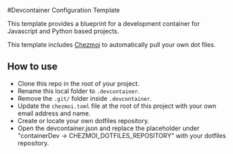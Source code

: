 #Devcontainer Configuration Template

This template provides a blueprint for a development container for Javascript and Python based projects.

This template includes [Chezmoi](https://www.chezmoi.io/) to automatically pull your own dot files.

## How to use 

- Clone this repo in the root of your project.
- Rename this local folder to `.devcontainer`.
- Remove the `.git/` folder inside `.devcontainer`.
- Update the `chezmoi.toml` file at the root of this project with your own email address and name.
- Create or locate your own dotfiles repository.
- Open the devcontainer.json and replace the placeholder under "containerDev -> CHEZMOI_DOTFILES_REPOSITORY" with your dotfiles repository.

